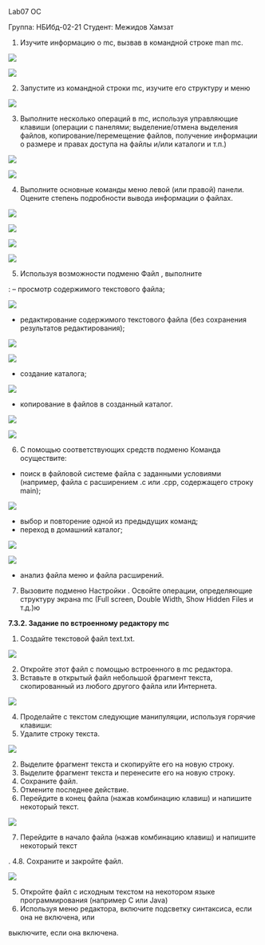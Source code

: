 ﻿Lab07 OC 

Группа: НБИбд-02-21 Студент: Межидов Хамзат 

1. Изучите информацию о mc, вызвав в командной строке man mc.  

![](Aspose.Words.2bfc9d57-3ab8-4423-a8a6-adaf05c0a535.001.png)

![](Aspose.Words.2bfc9d57-3ab8-4423-a8a6-adaf05c0a535.002.png)

2. Запустите из командной строки mc, изучите его структуру и меню 

![](Aspose.Words.2bfc9d57-3ab8-4423-a8a6-adaf05c0a535.003.jpeg)

3. Выполните несколько операций в mc, используя управляющие клавиши (операции с панелями; выделение/отмена выделения файлов, копирование/перемещение файлов, получение информации о размере и правах доступа на файлы и/или каталоги и т.п.)  

![](Aspose.Words.2bfc9d57-3ab8-4423-a8a6-adaf05c0a535.004.png)

![](Aspose.Words.2bfc9d57-3ab8-4423-a8a6-adaf05c0a535.005.png)

4. Выполните основные команды меню левой (или правой) панели. Оцените степень подробности вывода информации о файлах.  

![](Aspose.Words.2bfc9d57-3ab8-4423-a8a6-adaf05c0a535.003.jpeg)

![](Aspose.Words.2bfc9d57-3ab8-4423-a8a6-adaf05c0a535.006.jpeg)

![](Aspose.Words.2bfc9d57-3ab8-4423-a8a6-adaf05c0a535.007.jpeg)

![](Aspose.Words.2bfc9d57-3ab8-4423-a8a6-adaf05c0a535.008.jpeg)

5. Используя возможности подменю Файл , выполните 

: – просмотр содержимого текстового файла;  

![](Aspose.Words.2bfc9d57-3ab8-4423-a8a6-adaf05c0a535.009.png)

- редактирование содержимого текстового файла (без сохранения результатов редактирования); 

![](Aspose.Words.2bfc9d57-3ab8-4423-a8a6-adaf05c0a535.010.png)

![](Aspose.Words.2bfc9d57-3ab8-4423-a8a6-adaf05c0a535.009.png)

- создание каталога;  

![](Aspose.Words.2bfc9d57-3ab8-4423-a8a6-adaf05c0a535.011.png)

- копирование в файлов в созданный каталог.  

![](Aspose.Words.2bfc9d57-3ab8-4423-a8a6-adaf05c0a535.012.png)

![](Aspose.Words.2bfc9d57-3ab8-4423-a8a6-adaf05c0a535.013.png)

6. С помощью соответствующих средств подменю Команда осуществите:  
- поиск в файловой системе файла с заданными условиями (например, файла с расширением .c или .cpp, содержащего строку main); 

![](Aspose.Words.2bfc9d57-3ab8-4423-a8a6-adaf05c0a535.014.jpeg)

- выбор и повторение одной из предыдущих команд; 
- переход в домашний каталог;  

![](Aspose.Words.2bfc9d57-3ab8-4423-a8a6-adaf05c0a535.015.jpeg)

![](Aspose.Words.2bfc9d57-3ab8-4423-a8a6-adaf05c0a535.016.png)

- анализ файла меню и файла расширений.  
7. Вызовите подменю Настройки . Освойте операции, определяющие структуру экрана mc (Full screen, Double Width, Show Hidden Files и т.д.)ю  

**7.3.2. Задание по встроенному редактору mc**  

1. Создайте текстовой файл text.txt.  

![](Aspose.Words.2bfc9d57-3ab8-4423-a8a6-adaf05c0a535.017.png)

2. Откройте этот файл с помощью встроенного в mc редактора.  
2. Вставьте в открытый файл небольшой фрагмент текста, скопированный из любого другого файла или Интернета. 

![](Aspose.Words.2bfc9d57-3ab8-4423-a8a6-adaf05c0a535.018.jpeg)

4. Проделайте с текстом следующие манипуляции, используя горячие клавиши:  
1. Удалите строку текста. 

![](Aspose.Words.2bfc9d57-3ab8-4423-a8a6-adaf05c0a535.019.jpeg)

2. Выделите фрагмент текста и скопируйте его на новую строку. 
2. Выделите фрагмент текста и перенесите его на новую строку.  
2. Сохраните файл. 
2. Отмените последнее действие.  
2. Перейдите в конец файла (нажав комбинацию клавиш) и напишите некоторый текст.  

![](Aspose.Words.2bfc9d57-3ab8-4423-a8a6-adaf05c0a535.020.jpeg)

7. Перейдите в начало файла (нажав комбинацию клавиш) и напишите некоторый текст 

. 4.8. Сохраните и закройте файл.  

![](Aspose.Words.2bfc9d57-3ab8-4423-a8a6-adaf05c0a535.021.jpeg)

5. Откройте файл с исходным текстом на некотором языке программирования (например C или Java) 
5. Используя меню редактора, включите подсветку синтаксиса, если она не включена, или 

выключите, если она включена. 
